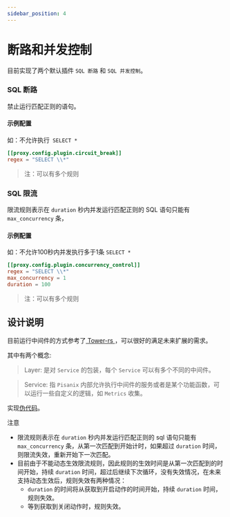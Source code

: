 ```yaml
---
sidebar_position: 4
---
```


# 断路和并发控制 

目前实现了两个默认插件 `SQL 断路` 和 `SQL 并发控制`。

### SQL 断路

禁止运行匹配正则的语句。

#### 示例配置
如：不允许执行` SELECT *`

``` toml
[[proxy.config.plugin.circuit_break]]
regex = "SELECT \\*"
```
> 注：可以有多个规则

### SQL 限流

限流规则表示在 `duration` 秒内并发运行匹配正则的 SQL 语句只能有 `max_concurrency` 条，

#### 示例配置
如：不允许100秒内并发执行多于1条 `SELECT *`

``` toml
[[proxy.config.plugin.concurrency_control]]
regex = "SELECT \\*"    
max_concurrency = 1
duration = 100
```

> 注：可以有多个规则


## 设计说明

目前运行中间件的方式参考了[ Tower-rs ](https://github.com/tower-rs/tower.git)，可以很好的满足未来扩展的需求。

其中有两个概念:
> Layer:  是对 `Service` 的包装，每个 `Service` 可以有多个不同的中间件。

> Service: 指 `Pisanix` 内部允许执行中间件的服务或者是某个功能函数，可以运行一些自定义的逻辑，如 `Metrics` 收集。

实现[伪代码](https://play.rust-lang.org/?version=stable&mode=debug&edition=2018&gist=0db8ca6f72096c7a74682085a66e3270)。

注意 

- 限流规则表示在 `duration` 秒内并发运行匹配正则的 sql 语句只能有 `max_concurrency` 条，从第一次匹配到开始计时，如果超过 `duration` 时间，则限流失效，重新开始下一次匹配。
- 目前由于不能动态生效限流规则，因此规则的生效时间是从第一次匹配到的时间开始，持续 `duration` 时间，超过后继续下次循环，没有失效情况，在未来支持动态生效后，规则失效有两种情况：
    -  `duration` 的时间将从获取到开启动作的时间开始，持续 `duration` 时间，规则失效。
    -  等到获取到关闭动作时，规则失效。
